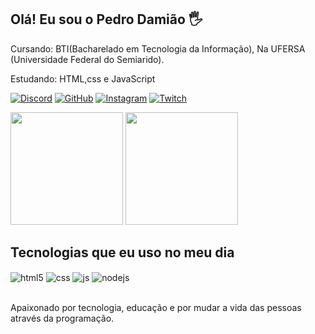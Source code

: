 ## Olá! Eu sou o Pedro Damião 🖐️

Cursando: BTI(Bacharelado em Tecnologia da Informação), Na UFERSA (Universidade Federal do Semiarido).

Estudando: HTML,css e JavaScript

[![Discord](https://img.shields.io/badge/Discord-7289DA?style=for-the-badge&logo=discord&logoColor=white)](https://www.discord.com/#2696)
[![GitHub](https://img.shields.io/badge/GitHub-100000?style=for-the-badge&logo=github&logoColor=white)](https://www.github.com/pedrodamiaoluz)
[![Instagram](https://img.shields.io/badge/Instagram-E4405F?style=for-the-badge&logo=instagram&logoColor=white)](https://instagram.com/intercessores_pedro)
[![Twitch](https://img.shields.io/badge/Twitch-9146FF?style=for-the-badge&logo=twitch&logoColor=white)](https://twitch.tv/@pedroluzzz28)

<div style="display: inline_block">
  <img height="180em" src="https://github-readme-stats.vercel.app/api?username=pedrodamiaoluz&show_icons=true&theme=dracula"/>
  <img height="180em" src="https://github-readme-stats.vercel.app/api/top-langs/?username=pedrodamiaoluz&layout=compact&langs_count=16&theme=dracula"/>
</div>
  
## Tecnologias que eu uso no meu dia

<div style="display: inline_block">
  <img align="center" alt="html5" src="https://img.shields.io/badge/HTML5-E34F26?style=for-the-badge&logo=html5&logoColor=white" />
  <img align="center" alt="css" src="https://img.shields.io/badge/CSS3-1572B6?style=for-the-badge&logo=css3&logoColor=white" />
  <img align="center" alt="js" src="https://img.shields.io/badge/JavaScript-F7DF1E?style=for-the-badge&logo=javascript&logoColor=black" />
  <img align="center" alt="nodejs" src="https://img.shields.io/badge/Node.js-43853D?style=for-the-badge&logo=node.js&logoColor=white" />
</div><br/>

Apaixonado por tecnologia, educação e por mudar a vida das pessoas através da programação.
